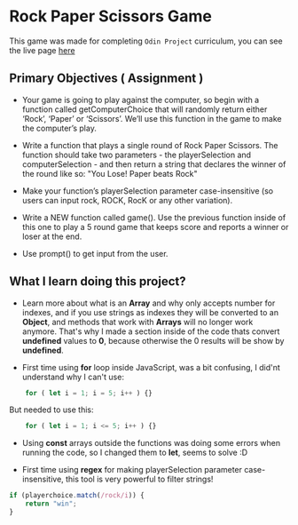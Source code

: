 # **Rock Paper Scissors Game**

This game was made for completing `Odin Project` curriculum, you can see the live page [here](https://hallimasa.github.io/rock-paper-scissors-odinProject/)

## Primary Objectives ( Assignment )

- Your game is going to play against the computer, so begin with a function called getComputerChoice that will randomly return either ‘Rock’, ‘Paper’ or ‘Scissors’. We’ll use this function in the game to make the computer’s play.

- Write a function that plays a single round of Rock Paper Scissors. The function should take two parameters - the playerSelection and computerSelection - and then return a string that declares the winner of the round like so: "You Lose! Paper beats Rock"

- Make your function’s playerSelection parameter case-insensitive (so users can input rock, ROCK, RocK or any other variation).

- Write a NEW function called game(). Use the previous function inside of this one to play a 5 round game that keeps score and reports a winner or loser at the end.

- Use prompt() to get input from the user.

## What I learn doing this project?

- Learn more about what is an **Array** and why only accepts number for indexes, and if you use strings as indexes they will be converted to an **Object**, and methods that work with **Arrays** will no longer work anymore. That's why I made a section inside of the code thats convert **undefined** values to **0**, because otherwise the 0 results will be show by **undefined**.

- First time using **for** loop inside JavaScript, was a bit confusing, I did'nt understand why I can't use:
```javascript
    for ( let i = 1; i = 5; i++ ) {}
```
But needed to use this:
```javascript
    for ( let i = 1; i <= 5; i++ ) {}
```

- Using **const** arrays outside the functions was doing some errors when running the code, so I changed them to **let**, seems to solve :D

- First time using **regex** for making playerSelection parameter case-insensitive, this tool is very powerful to filter strings!
```javascript
if (playerchoice.match(/rock/i)) {
    return "win";
}
```
